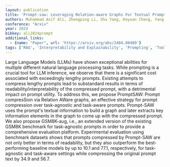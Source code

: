 ```yaml
---
layout: publication
title: 'Prompt-saw: Leveraging Relation-aware Graphs For Textual Prompt Compression'
authors: Muhammad Asif Ali, Zhengping Li, Shu Yang, Keyuan Cheng, Yang Cao, Tianhao Huang, Guimin Hu, Weimin Lyu, Lijie Hu, Lu Yu, Di Wang
conference: "Arxiv"
year: 2024
bibkey: ali2024prompt
additional_links:
  - {name: "Paper", url: 'https://arxiv.org/abs/2404.00489'}
tags: ['RAG', 'Interpretability and Explainability', 'Prompting', 'Tools']
---
```

Large Language Models (LLMs) have shown exceptional abilities for multiple
different natural language processing tasks. While prompting is a crucial tool
for LLM inference, we observe that there is a significant cost associated with
exceedingly lengthy prompts. Existing attempts to compress lengthy prompts lead
to substandard results in terms of readability/interpretability of the
compressed prompt, with a detrimental impact on prompt utility. To address
this, we propose PromptSAW: Prompt compresSion via Relation AWare graphs, an
effective strategy for prompt compression over task-agnostic and task-aware
prompts. Prompt-SAW uses the prompt's textual information to build a graph and
later extracts key information elements in the graph to come up with the
compressed prompt. We also propose GSM8K-aug, i.e., an extended version of the
existing GSM8K benchmark for task-agnostic prompts in order to provide a
comprehensive evaluation platform. Experimental evaluation using benchmark
datasets shows that prompts compressed by Prompt-SAW are not only better in
terms of readability, but they also outperform the best-performing baseline
models by up to 10.1 and 77.1, respectively, for task-agnostic and task-aware
settings while compressing the original prompt text by 34.9 and 56.7.
